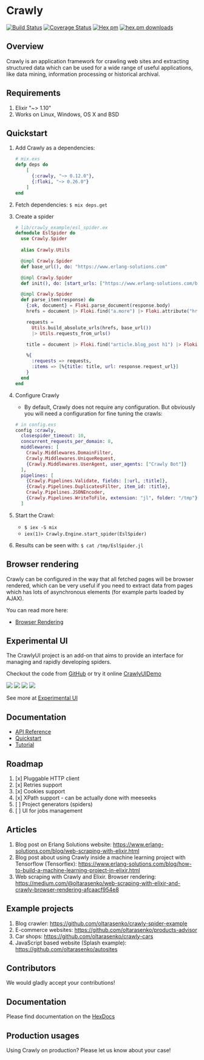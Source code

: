 # Crawly

[![Build Status](https://travis-ci.com/oltarasenko/crawly.svg?branch=master)](https://travis-ci.com/oltarasenko/crawly)
[![Coverage Status](https://coveralls.io/repos/github/oltarasenko/crawly/badge.svg?branch=coveralls)](https://coveralls.io/github/oltarasenko/crawly?branch=coveralls)
[![Hex pm](http://img.shields.io/hexpm/v/crawly.svg?style=flat)](https://hex.pm/packages/crawly) [![hex.pm downloads](https://img.shields.io/hexpm/dt/crawly.svg?style=flat)](https://hex.pm/packages/crawly)

## Overview

Crawly is an application framework for crawling web sites and
extracting structured data which can be used for a wide range of
useful applications, like data mining, information processing or
historical archival.

## Requirements

1. Elixir "~> 1.10"
2. Works on Linux, Windows, OS X and BSD


## Quickstart

1. Add Crawly as a dependencies:
   ```elixir
   # mix.exs
   defp deps do
       [
         {:crawly, "~> 0.12.0"},
         {:floki, "~> 0.26.0"}
       ]
   end
   ```
2. Fetch dependencies: `$ mix deps.get`
3. Create a spider

   ```elixir
   # lib/crawly_example/esl_spider.ex
   defmodule EslSpider do
     use Crawly.Spider
     
     alias Crawly.Utils

     @impl Crawly.Spider
     def base_url(), do: "https://www.erlang-solutions.com"

     @impl Crawly.Spider
     def init(), do: [start_urls: ["https://www.erlang-solutions.com/blog.html"]]

     @impl Crawly.Spider
     def parse_item(response) do
       {:ok, document} = Floki.parse_document(response.body)
       hrefs = document |> Floki.find("a.more") |> Floki.attribute("href")

       requests =
         Utils.build_absolute_urls(hrefs, base_url())
         |> Utils.requests_from_urls()

       title = document |> Floki.find("article.blog_post h1") |> Floki.text()

       %{
         :requests => requests,
         :items => [%{title: title, url: response.request_url}]
       }
     end
   end
   ```

4. Configure Crawly
   - By default, Crawly does not require any configuration. But obviously you will need a configuration for fine tuning the crawls:
   ```elixir
   # in config.exs
   config :crawly,
     closespider_timeout: 10,
     concurrent_requests_per_domain: 8,
     middlewares: [
       Crawly.Middlewares.DomainFilter,
       Crawly.Middlewares.UniqueRequest,
       {Crawly.Middlewares.UserAgent, user_agents: ["Crawly Bot"]}
     ],
     pipelines: [
       {Crawly.Pipelines.Validate, fields: [:url, :title]},
       {Crawly.Pipelines.DuplicatesFilter, item_id: :title},
       Crawly.Pipelines.JSONEncoder,
       {Crawly.Pipelines.WriteToFile, extension: "jl", folder: "/tmp"}
     ]
   ```
5. Start the Crawl:
   - `$ iex -S mix`
   - `iex(1)> Crawly.Engine.start_spider(EslSpider)`
6. Results can be seen with: `$ cat /tmp/EslSpider.jl`

## Browser rendering

Crawly can be configured in the way that all fetched pages will be browser rendered,
which can be very useful if you need to extract data from pages which has lots
of asynchronous elements (for example parts loaded by AJAX).

You can read more here:
- [Browser Rendering](https://hexdocs.pm/crawly/basic_concepts.html#browser-rendering)

## Experimental UI

The CrawlyUI project is an add-on that aims to provide an interface for managing and rapidly developing spiders.

Checkout the code from [GitHub](https://github.com/oltarasenko/crawly_ui) 
or try it online [CrawlyUIDemo](http://crawlyui.com)

![](documentation/assets/main_page.png?raw=true)
![](documentation/assets/items_page.png?raw=true)
![](documentation/assets/item_with_filters.png?raw=true)
![](documentation/assets/item_preview_example.png?raw=true)

See more at [Experimental UI](https://hexdocs.pm/crawly/experimental_ui.html#content)

## Documentation

- [API Reference](https://hexdocs.pm/crawly/api-reference.html#content)
- [Quickstart](https://hexdocs.pm/crawly/readme.html#quickstart)
- [Tutorial](https://hexdocs.pm/crawly/tutorial.html)

## Roadmap

1. [x] Pluggable HTTP client
2. [x] Retries support
3. [x] Cookies support
4. [x] XPath support - can be actually done with meeseeks
5. [ ] Project generators (spiders)
6. [ ] UI for jobs management

## Articles

1. Blog post on Erlang Solutions website: https://www.erlang-solutions.com/blog/web-scraping-with-elixir.html
2. Blog post about using Crawly inside a machine learning project with Tensorflow (Tensorflex): https://www.erlang-solutions.com/blog/how-to-build-a-machine-learning-project-in-elixir.html
3. Web scraping with Crawly and Elixir. Browser rendering: https://medium.com/@oltarasenko/web-scraping-with-elixir-and-crawly-browser-rendering-afcaacf954e8

## Example projects

1. Blog crawler: https://github.com/oltarasenko/crawly-spider-example
2. E-commerce websites: https://github.com/oltarasenko/products-advisor
3. Car shops: https://github.com/oltarasenko/crawly-cars
4. JavaScript based website (Splash example): https://github.com/oltarasenko/autosites

## Contributors

We would gladly accept your contributions! 

## Documentation
Please find documentation on the [HexDocs](https://hexdocs.pm/crawly/)

## Production usages

Using Crawly on production? Please let us know about your case!
